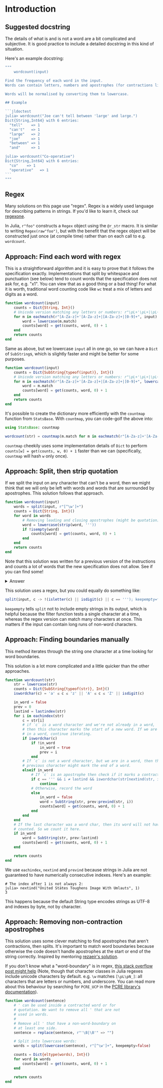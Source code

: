 # Introduction

## Suggested docstring

The details of what is and is not a word are a bit complicated and subjective.
It is good practice to include a detailed docstring in this kind of situation.

Here's an example docstring:

````julia
"""
    wordcount(input)

Find the frequency of each word in the input.
Words can contain letters, numbers and apostrophes (for contractions like "don't").

Words will be normalised by converting them to lowercase.

## Example

```jldoctest
julia> wordcount("Joe can't tell between 'large' and large.")
Dict{String,Int64} with 6 entries:
  "tell"    => 1
  "can't"   => 1
  "large"   => 2
  "joe"     => 1
  "between" => 1
  "and"     => 1

julia> wordcount("Co-operative")
Dict{String,Int64} with 6 entries:
  "co"    => 1
  "operative"   => 1
```
"""
````

## Regex

Many solutions on this page use "regex".
Regex is a widely used language for describing patterns in strings.
If you'd like to learn it, check out [regexone](https://regexone.com/).

In Julia, `r"foo"` constructs a `Regex` object using the `@r_str` macro.
It is similar to writing `Regex(raw"foo")`, but with the benefit that the regex object will be constructed just once (at compile time) rather than on each call to e.g. `wordcount`.

## Approach: Find each word with regex

This is a straightforward algorithm and it is easy to prove that it follows the specification exactly.
Implementations that split by whitespace and punctuation (see below) tend to count words that the specification does not ask for, e.g. "x1".
You can view that as a good thing or a bad thing!
For what it is worth, traditional word counting code like `wc` treat a mix of letters and digits as a word.

```julia
function wordcount(input)
    counts = Dict{String, Int}()
    # Unicode version matching any letters or numbers: r"\pL+'\pL+|\pL+|\pN+"
    for m in eachmatch(r"[A-Za-z]+'[A-Za-z]+|[A-Za-z]+|[0-9]+", input)
        word = lowercase(m.match)
        counts[word] = get(counts, word, 0) + 1
    end
    return counts
end
```

Same as above, but we lowercase `input` all in one go, so we can have a `Dict` of `SubString`s, which is slightly faster and might be better for some purposes.

```julia
function wordcount(input)
    counts = Dict{SubString{typeof(input)}, Int}()
    # Unicode version matching any letters or numbers: r"\pL+'\pL+|\pL+|\pN+"
    for m in eachmatch(r"[A-Za-z]+'[A-Za-z]+|[A-Za-z]+|[0-9]+", lowercase(input))
        word = m.match
        counts[word] = get(counts, word, 0) + 1
    end
    return counts
end
```

It's possible to create the dictionary more efficiently with the `countmap` function from `StatsBase`. With `countmap`, you can code-golf the above into:

```julia
using StatsBase: countmap

wordcount(str) = countmap(m.match for m in eachmatch(r"[A-Za-z]+'[A-Za-z]+|[A-Za-z]+|[0-9]+", lowercase(str)))
```

`countmap` cheekily uses some implementation details of `Dict` to perform `counts[w] = get(counts, w, 0) + 1` faster than we can (specifically, `countmap` will hash `w` only once).

## Approach: Split, then strip quotation

If we split the input on any character that can't be a word, then we might think that we will only be left with words and words that are surrounded by apostrophes.
This solution follows that approach.

```julia
function wordcount(input)
    words = split(input, r"[^\w']+")
    counts = Dict{String, Int}()
    for word in words
        # Removing leading and closing apostrophes (might be quotation)
        word = lowercase(strip(word, '''))
        if !isempty(word)
            counts[word] = get(counts, word, 0) + 1
        end
    end
    return counts
end
```

Note that this solution was written for a previous version of the instructions and counts a lot of words that the new specification does not allow.
See if you can find some!

<details>
<summary>Answer</summary>

This solution will count words containing more than one apostrophe as a single word, which is against the specification.
More subtly, words containing non-ascii letters or numbers will also be counted as words by this solution because the character classes in Julia's Regexes include unicode characters.
You can read more about this behaviour by searching for `PCRE_UCP` in the [PCRE library's documentation](https://www.pcre.org/original/doc/html/pcreunicode.html).

</details>

This solution uses a regex, but you could equally do something like:

```julia
split(input, c -> !(isletter(c) || isdigit(c) || c == '''); keepempty=false)
```

`keepempty` tells `split` not to include empty strings in its output, which is helpful because the filter function tests a single character at a time, whereas the regex version can match many characters at once.
This matters if the input can contain long runs of non-word characters.

## Approach: Finding boundaries manually

This method iterates through the string one character at a time looking for word boundaries.

This solution is a lot more complicated and a little quicker than the other approaches.

```julia
function wordcount(str)
    str = lowercase(str)
    counts = Dict{SubString{typeof(str)}, Int}()
    iswordchar(c) = 'a' ≤ c ≤ 'z' || 'A' ≤ c ≤ 'Z' || isdigit(c)

    in_word = false
    prev = 0
    lastind = lastindex(str)
    for i in eachindex(str)
        c = str[i]
        # if `c` is a word character and we're not already in a word,
        # then this character marks the start of a new word. If we are
        # in a word, continue iterating.
        if iswordchar(c)
            if !in_word
                in_word = true
                prev = i
            end
        # If `c` is not a word character, but we are in a word, then the
        # previous character might mark the end of a word.
        elseif in_word
            # If `c` is an apostrophe then check if it marks a contraction
            if c == ''' && i ≠ lastind && iswordchar(str[nextind(str, i)])
                continue
            # Otherwise, record the word
            else
                in_word = false
                word = SubString(str, prev:prevind(str, i))
                counts[word] = get(counts, word, 0) + 1
            end
        end
    end
    # If the last character was a word char, then its word will not have been
    # counted. So we count it here.
    if in_word
        word = SubString(str, prev:lastind)
        counts[word] = get(counts, word, 0) + 1
    end

    return counts
end
```

We use `eachindex`, `nextind` and `prevind` because strings in Julia are not guaranteed to have numerically consecutive indexes.
Here's an example:

```julia-repl
# The index after 1 is not always 2:
julia> nextind("Ünited Stätes Toughens Image With Umlauts", 1)
3
```

This happens because the default String type encodes strings as UTF-8 and indexes by byte, not by character.

## Approach: Removing non-contraction apostrophes

This solution uses some clever matching to find apostrophes that aren't contractions, then splits.
It's important to match word boundaries because otherwise the code doesn't handle apostrophes at the start or end of the string correctly.
Inspired by mentoring [rezaeir's solution](https://exercism.org/tracks/julia/exercises/word-count/solutions/rezaeir).

If you don't know what a "word-boundary" is in regex,
[this stack overflow post might help](https://stackoverflow.com/questions/4541573/what-are-non-word-boundary-in-regex-b-compared-to-word-boundary)
(Note, though that character classes in Julia regexes include unicode characters by default. e.g. `\w` matches `[\pL\pN_]`: all characters that are letters or numbers, and underscore.
You can read more about this behaviour by searching for `PCRE_UCP` in the [PCRE library's documentation](https://www.pcre.org/original/doc/html/pcreunicode.html)).

```julia
function wordcount(sentence)
    # ' can be used inside a contracted word or for
    # quotation. We want to remove all ' that are not
    # used in words.
    #
    # Remove all ' that have a non-word-boundary on
    # at least one side.
    sentence = replace(sentence, r"'\B|\B'" => "")

    # Split into lowercase words:
    words = split(lowercase(sentence), r"[^\w']+", keepempty=false)

    counts = Dict{eltype(words), Int}()
    for word in words
        counts[word] = get(counts, word, 0) + 1
    end

    return counts
end
```
